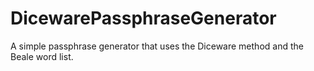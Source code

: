 DicewarePassphraseGenerator
===========================

A simple passphrase generator that uses the Diceware method and the Beale word list. 
